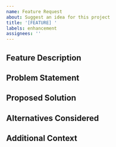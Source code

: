 ```yaml
---
name: Feature Request
about: Suggest an idea for this project
title: '[FEATURE] '
labels: enhancement
assignees: ''
---
```


## Feature Description
<!-- A clear and concise description of the feature you're requesting -->

## Problem Statement
<!-- Describe the problem or limitation that this feature would address -->

## Proposed Solution
<!-- Describe the solution you'd like -->

## Alternatives Considered
<!-- Describe any alternative solutions or features you've considered -->

## Additional Context
<!-- Add any other context, screenshots, or mockups about the feature request here --> 